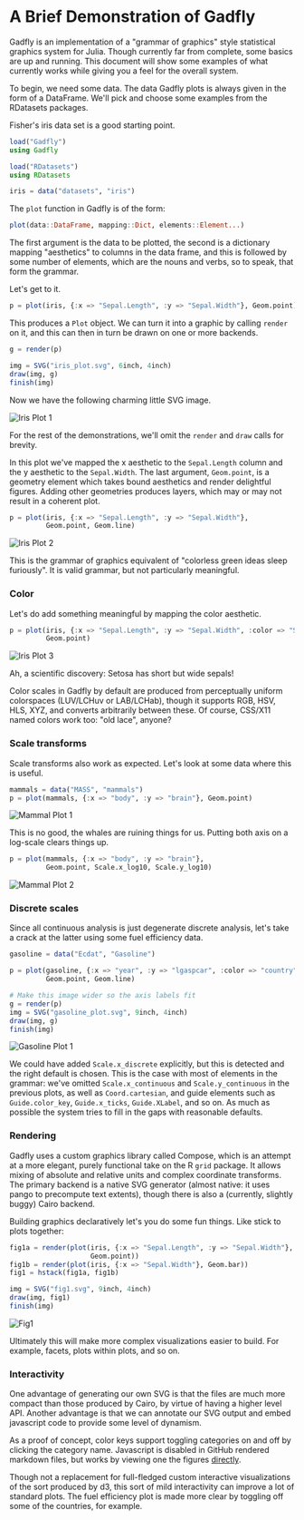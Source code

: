 # A Brief Demonstration of Gadfly

Gadfly is an implementation of a "grammar of graphics" style statistical
graphics system for Julia. Though currently far from complete, some basics are
up and running. This document will show some examples of what currently works
while giving you a feel for the overall system.

To begin, we need some data. The data Gadfly plots is always given in the form
of a DataFrame. We'll pick and choose some examples from the RDatasets packages.

Fisher's iris data set is a good starting point.

```julia
load("Gadfly")
using Gadfly

load("RDatasets")
using RDatasets

iris = data("datasets", "iris")
```

The `plot` function in Gadfly is of the form:

```julia
plot(data::DataFrame, mapping::Dict, elements::Element...)
```

The first argument is the data to be plotted, the second is a dictionary
mapping "aesthetics" to columns in the data frame, and this is followed by some
number of elements, which are the nouns and verbs, so to speak, that form the
grammar.

Let's get to it.

```julia
p = plot(iris, {:x => "Sepal.Length", :y => "Sepal.Width"}, Geom.point)
```

This produces a `Plot` object. We can turn it into a graphic by calling `render`
on it, and this can then in turn be drawn on one or more backends.

```julia
g = render(p)

img = SVG("iris_plot.svg", 6inch, 4inch)
draw(img, g)
finish(img)
```

Now we have the following charming little SVG image.

![Iris Plot 1](http://dcjones.github.com/gadfly/iris1.svg)

For the rest of the demonstrations, we'll omit the `render` and `draw` calls for
brevity.

In this plot we've mapped the x aesthetic to the `Sepal.Length` column and the y
aesthetic to the `Sepal.Width`. The last argument, `Geom.point`, is a geometry
element which takes bound aesthetics and render delightful figures. Adding other
geometries produces layers, which may or may not result in a coherent plot.

```julia
p = plot(iris, {:x => "Sepal.Length", :y => "Sepal.Width"},
         Geom.point, Geom.line)
```

![Iris Plot 2](http://dcjones.github.com/gadfly/iris2.svg)

This is the grammar of graphics equivalent of "colorless green ideas sleep
furiously". It is valid grammar, but not particularly meaningful.

### Color

Let's do add something meaningful by mapping the color aesthetic.

```julia
p = plot(iris, {:x => "Sepal.Length", :y => "Sepal.Width", :color => "Species"},
         Geom.point)
```

![Iris Plot 3](http://dcjones.github.com/gadfly/iris3.svg)

Ah, a scientific discovery: Setosa has short but wide sepals!

Color scales in Gadfly by default are produced from perceptually uniform
colorspaces (LUV/LCHuv or LAB/LCHab), though it supports RGB, HSV, HLS, XYZ, and
converts arbitrarily between these. Of course, CSS/X11 named colors work too:
"old lace", anyone?

### Scale transforms

Scale transforms also work as expected. Let's look at some data where this is
useful.

```julia
mammals = data("MASS", "mammals")
p = plot(mammals, {:x => "body", :y => "brain"}, Geom.point)
```

![Mammal Plot 1](http://dcjones.github.com/gadfly/mammals1.svg)

This is no good, the whales are ruining things for us. Putting both axis on a
log-scale clears things up.

```julia
p = plot(mammals, {:x => "body", :y => "brain"},
         Geom.point, Scale.x_log10, Scale.y_log10)
```

![Mammal Plot 2](http://dcjones.github.com/gadfly/mammals2.svg)

### Discrete scales

Since all continuous analysis is just degenerate discrete analysis, let's take a
crack at the latter using some fuel efficiency data.

```julia
gasoline = data("Ecdat", "Gasoline")

p = plot(gasoline, {:x => "year", :y => "lgaspcar", :color => "country"},
         Geom.point, Geom.line)

# Make this image wider so the axis labels fit
g = render(p)
img = SVG("gasoline_plot.svg", 9inch, 4inch)
draw(img, g)
finish(img)
```

![Gasoline Plot 1](http://dcjones.github.com/gadfly/gasoline1.svg)

We could have added `Scale.x_discrete` explicitly, but this is detected and the
right default is chosen. This is the case with most of elements in the grammar:
we've omitted `Scale.x_continuous` and `Scale.y_continuous` in the previous
plots, as well as `Coord.cartesian`, and guide elements such as
`Guide.color_key`, `Guide.x_ticks`, `Guide.XLabel`, and so on. As much as
possible the system tries to fill in the gaps with reasonable defaults.

### Rendering

Gadfly uses a custom graphics library called Compose, which is an attempt at a
more elegant, purely functional take on the R `grid` package. It allows mixing
of absolute and relative units and complex coordinate transforms. The primary
backend is a native SVG generator (almost native: it uses pango to precompute
text extents), though there is also a (currently, slightly buggy) Cairo backend.

Building graphics declaratively let's you do some fun things. Like stick to
plots together:

```julia
fig1a = render(plot(iris, {:x => "Sepal.Length", :y => "Sepal.Width"},
                    Geom.point))
fig1b = render(plot(iris, {:x => "Sepal.Width"}, Geom.bar))
fig1 = hstack(fig1a, fig1b)

img = SVG("fig1.svg", 9inch, 4inch)
draw(img, fig1)
finish(img)
```

![Fig1](http://dcjones.github.com/gadfly/fig1.svg)

Ultimately this will make more complex visualizations easier to build. For
example, facets, plots within plots, and so on.

### Interactivity

One advantage of generating our own SVG is that the files are much more
compact than those produced by Cairo, by virtue of having a higher level API.
Another advantage is that we can annotate our SVG output and embed javascript
code to provide some level of dynamism.

As a proof of concept, color keys support toggling categories on and off by
clicking the category name. Javascript is disabled in GitHub rendered markdown
files, but works by viewing one the figures [directly](gasoline1.svg).

Though not a replacement for full-fledged custom interactive visualizations of
the sort produced by d3, this sort of mild interactivity can improve a lot of
standard plots. The fuel efficiency plot is made more clear by toggling off some
of the countries, for example.


